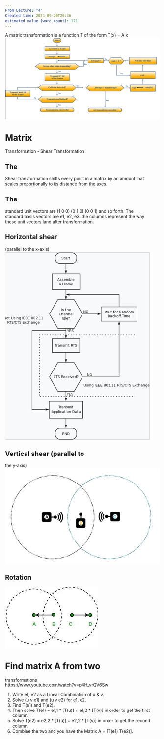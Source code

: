 ```yaml
---
From Lecture: "4"
Created time: 2024-09-20T20:36
estimated value (word count): 171
---
```

A matrix transformation is a function T of the form T(x) = A x
![Untitled 16.png](../../../attachments/Untitled%2016.png)
# Matrix  
Transformation - Shear Transformation  
## The  
Shear transformation shifts every point in a matrix by an amount that  
scales proportionally to its distance from the axes.  
## The  
standard unit vectors are (1 0 0) (0 1 0) (0 0 1) and so forth. The  
standard basis vectors are e1, e2, e3. the columns represent the way  
these unit vectors land after transformation.  
## Horizontal shear  
(parallel to the x-axis)  
![Untitled 17.png](../../../attachments/Untitled%2017.png)
  
## Vertical shear (parallel to  
the y-axis)  
![Untitled 18.png](../../../attachments/Untitled%2018.png)
## Rotation
![Untitled 19.png](../../../attachments/Untitled%2019.png)
# Find matrix A from two  
transformations  
https://www.youtube.com/watch?v=p4H_vrQV6Sw
1. Write e1, e2 as a Linear Combination of u & v.
2. Solve (u v e1) and (u v e2) for e1, e2.
3. Find T(e1) and T(e2).
4. Then solve T(e1) = e1,1 * [T(u)] + e1,2 * [T(v)] in order to get the first column.
5. Solve T(e2) = e2,2 * [T(u)] + e2,2 * [T(v)] in order to get the second column.
6. Combine the two and you have the Matrix A = [T(e1) T(e2)].